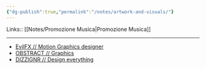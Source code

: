 ```yaml
---
{"dg-publish":true,"permalink":"/notes/artwork-and-visuals/"}
---
```


Links:: [[Notes/Promozione Musica\|Promozione Musica]]

---
- [EvilFX // Motion Graphics designer](https://www.instagram.com/evil.fx/)
- [OBSTRACT // Graphics](https://www.instagram.com/obstract/)
- [DIZZIGNR // Design everything](https://www.instagram.com/dizzignr/)


